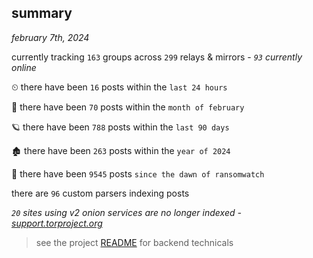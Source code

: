 
## summary
_february 7th, 2024_

currently tracking `163` groups across `299` relays & mirrors - _`93` currently online_

⏲ there have been `16` posts within the `last 24 hours`

🦈 there have been `70` posts within the `month of february`

🪐 there have been `788` posts within the `last 90 days`

🏚 there have been `263` posts within the `year of 2024`

🦕 there have been `9545` posts `since the dawn of ransomwatch`

there are `96` custom parsers indexing posts

_`20` sites using v2 onion services are no longer indexed - [support.torproject.org](https://support.torproject.org/onionservices/v2-deprecation/)_

> see the project [README](https://github.com/joshhighet/ransomwatch#ransomwatch--) for backend technicals
